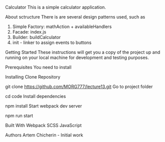 Calculator
This is a simple calculator application.

About sctructure
There is are several design patterns used, such as

1) Simple Factory: mathAction + availableHandlers
2) Facade: index.js
3) Builder: buildCalculator
4) init - linker to assign events to buttons


 
Getting Started
These instructions will get you a copy of the project up and running on your local machine for development and testing purposes.

Prerequisites
You need to install


Installing
Clone Repository

git clone https://github.com/MORG777/lecture13.git
Go to project folder

cd code
Install dependencies

npm install
Start webpack dev server

npm run start

Built With
Webpack
SCSS
JavaScript

Authors
Artem Chicherin - Initial work